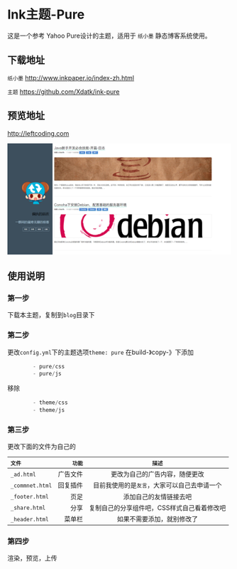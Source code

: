# Ink主题-Pure

这是一个参考 Yahoo Pure设计的主题，适用于 `纸小墨` 静态博客系统使用。

## 下载地址
`纸小墨` http://www.inkpaper.io/index-zh.html

`主题` https://github.com/Xdatk/ink-pure

## 预览地址
http://leftcoding.com

![预览地址](./show/index.png)


## 使用说明

### 第一步

下载本主题，复制到`blog`目录下

### 第二步

更改`config.yml`下的主题选项`theme: pure`
在build-》copy-》下添加

``` java
        - pure/css
        - pure/js
``` 

移除

``` java
        - theme/css
        - theme/js
``` 

### 第三步

更改下面的文件为自己的

| `文件`  |   `功能`   |   `描述`   |
| :-------- | --------:| :------: |
| `_ad.html`|   广告文件|  更改为自己的广告内容，随便更改|
| `_commnet.html`|   回复插件 |  目前我使用的是`友言`，大家可以自己去申请一个|
| `_footer.html`|   页足 |  添加自己的友情链接去吧  |
| `_share.html`|   分享 |  复制自己的分享组件吧，CSS样式自己看着修改吧  |
| `_header.html`|   菜单栏 |  如果不需要添加，就别修改了  |

### 第四步
渲染，预览，上传